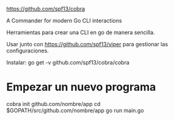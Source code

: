 https://github.com/spf13/cobra

A Commander for modern Go CLI interactions

Herramientas para crear una CLI en go de manera sencilla.

Usar junto con https://github.com/spf13/viper para gestionar las configuraciones.

Instalar:
go get -v github.com/spf13/cobra/cobra


# Empezar un nuevo programa
cobra init github.com/nombre/app
cd $GOPATH/src/github.com/nombre/app
go run main.go
